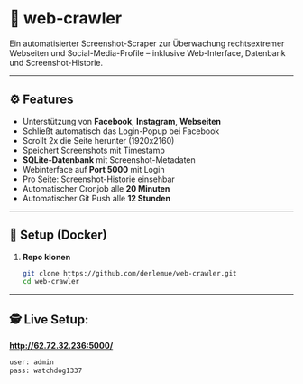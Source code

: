 # 🐾 web-crawler

Ein automatisierter Screenshot-Scraper zur Überwachung rechtsextremer Webseiten und Social-Media-Profile – inklusive Web-Interface, Datenbank und Screenshot-Historie.

---

## ⚙️ Features

- Unterstützung von **Facebook**, **Instagram**, **Webseiten**
- Schließt automatisch das Login-Popup bei Facebook
- Scrollt 2x die Seite herunter (1920x2160)
- Speichert Screenshots mit Timestamp
- **SQLite-Datenbank** mit Screenshot-Metadaten
- Webinterface auf **Port 5000** mit Login
- Pro Seite: Screenshot-Historie einsehbar
- Automatischer Cronjob alle **20 Minuten**
- Automatischer Git Push alle **12 Stunden**

---

## 🚀 Setup (Docker)

1. **Repo klonen**  
   ```bash
   git clone https://github.com/derlemue/web-crawler.git
   cd web-crawler

---

## 🕵️  Live Setup:

**http://62.72.32.236:5000/**  
   ```bash
   user: admin
   pass: watchdog1337


